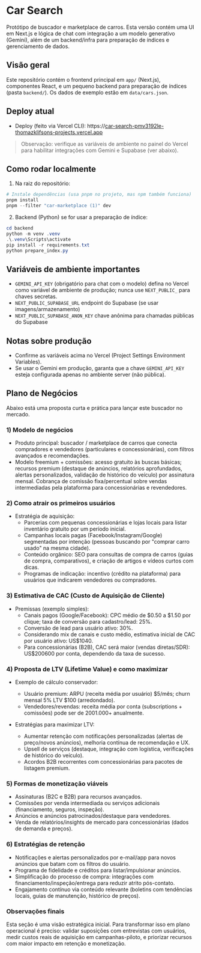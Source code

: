﻿# Car Search

Protótipo de buscador e marketplace de carros. Esta versão contém uma UI em Next.js e lógica de chat com integração a um modelo generativo (Gemini), além de um backend/infra para preparação de índices e gerenciamento de dados.

## Visão geral
Este repositório contém o frontend principal em `app/` (Next.js), componentes React, e um pequeno backend para preparação de índices (pasta `backend/`). Os dados de exemplo estão em `data/cars.json`.

## Deploy atual
- Deploy (feito via Vercel CLI): https://[car-search-pmv3192le-thomazklifsons-projects.vercel.app
](https://car-marketplace-1-e4yk3l72y-thomazklifsons-projects.vercel.app/)
> Observação: verifique as variáveis de ambiente no painel do Vercel para habilitar integrações com Gemini e Supabase (ver abaixo).

## Como rodar localmente
1. Na raiz do repositório:

```powershell
# Instale dependências (usa pnpm no projeto, mas npm também funciona)
pnpm install
pnpm --filter "car-marketplace (1)" dev
```

2. Backend (Python)  se for usar a preparação de índice:

```powershell
cd backend
python -m venv .venv
.\.venv\Scripts\activate
pip install -r requirements.txt
python prepare_index.py
```

## Variáveis de ambiente importantes
- `GEMINI_API_KEY` (obrigatório para chat com o modelo)  defina no Vercel como variável de ambiente de produção; nunca use `NEXT_PUBLIC_` para chaves secretas.
- `NEXT_PUBLIC_SUPABASE_URL`  endpoint do Supabase (se usar imagens/armazenamento)
- `NEXT_PUBLIC_SUPABASE_ANON_KEY`  chave anônima para chamadas públicas do Supabase

## Notas sobre produção
- Confirme as variáveis acima no Vercel (Project  Settings  Environment Variables).
- Se usar o Gemini em produção, garanta que a chave `GEMINI_API_KEY` esteja configurada apenas no ambiente server (não pública).

## Plano de Negócios

Abaixo está uma proposta curta e prática para lançar este buscador no mercado.

### 1) Modelo de negócios
- Produto principal: buscador / marketplace de carros que conecta compradores e vendedores (particulares e concessionárias), com filtros avançados e recomendações.
- Modelo freemium + comissões: acesso gratuito às buscas básicas; recursos premium (destaque de anúncios, relatórios aprofundados, alertas personalizados, validação de histórico do veículo) por assinatura mensal. Cobrança de comissão fixa/percentual sobre vendas intermediadas pela plataforma para concessionárias e revendedores.

### 2) Como atrair os primeiros usuários
- Estratégia de aquisição:
  - Parcerias com pequenas concessionárias e lojas locais para listar inventário gratuito por um período inicial.
  - Campanhas locais pagas (Facebook/Instagram/Google) segmentadas por intenção (pessoas buscando por "comprar carro usado" na mesma cidade).
  - Conteúdo orgânico: SEO para consultas de compra de carros (guias de compra, comparativos), e criação de artigos e vídeos curtos com dicas.
  - Programas de indicação: incentivo (crédito na plataforma) para usuários que indicarem vendedores ou compradores.

### 3) Estimativa de CAC (Custo de Aquisição de Cliente)
- Premissas (exemplo simples):
  - Canais pagos (Google/Facebook): CPC médio de $0.50 a $1.50 por clique; taxa de conversão para cadastro/lead: 25%.
  - Conversão de lead para usuário ativo: 30%.
  - Considerando mix de canais e custo médio, estimativa inicial de CAC por usuário ativo: US$1040.
  - Para concessionárias (B2B), CAC será maior (vendas diretas/SDR): US$200600 por conta, dependendo da taxa de sucesso.

### 4) Proposta de LTV (Lifetime Value) e como maximizar
- Exemplo de cálculo conservador:
  - Usuário premium: ARPU (receita média por usuário) $5/mês; churn mensal 5%  LTV  $100 (arredondado).
  - Vendedores/revendas: receita média por conta (subscriptions + comissões) pode ser de $200$1.000+ anualmente.

- Estratégias para maximizar LTV:
  - Aumentar retenção com notificações personalizadas (alertas de preço/novos anúncios), melhoria contínua de recomendação e UX.
  - Upsell de serviços (destaque, integração com logística, verificações de histórico do veículo).
  - Acordos B2B recorrentes com concessionárias para pacotes de listagem premium.

### 5) Formas de monetização viáveis
- Assinaturas (B2C e B2B) para recursos avançados.
- Comissões por venda intermediada ou serviços adicionais (financiamento, seguros, inspeção).
- Anúncios e anúncios patrocinados/destaque para vendedores.
- Venda de relatórios/insights de mercado para concessionárias (dados de demanda e preços).

### 6) Estratégias de retenção
- Notificações e alertas personalizados por e-mail/app para novos anúncios que batam com os filtros do usuário.
- Programa de fidelidade e créditos para listar/impulsionar anúncios.
- Simplificação do processo de compra: integrações com financiamento/inspeção/entrega para reduzir atrito pós-contato.
- Engajamento contínuo via conteúdo relevante (boletins com tendências locais, guias de manutenção, histórico de preços).

### Observações finais
Esta seção é uma visão estratégica inicial. Para transformar isso em plano operacional é preciso: validar suposições com entrevistas com usuários, medir custos reais de aquisição em campanhas-piloto, e priorizar recursos com maior impacto em retenção e monetização.
